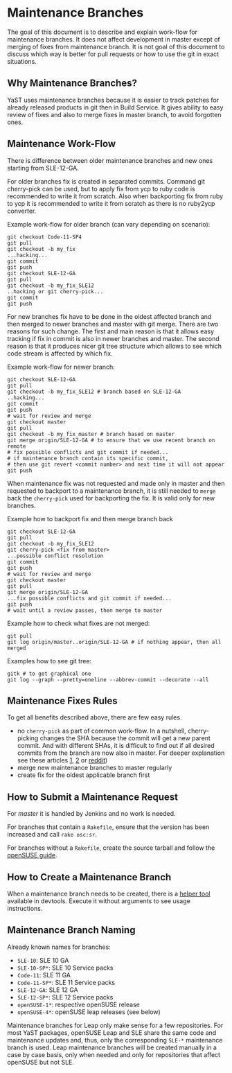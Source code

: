 Maintenance Branches
====================

The goal of this document is to describe and explain work-flow for maintenance
branches. It does not affect development in master except of merging of fixes from
maintenance branch. It is not goal of this document to discuss which way is better
for pull requests or how to use the git in exact situations.

Why Maintenance Branches?
-------------------------

YaST uses maintenance branches because it is easier to track patches for already
released products in git then in Build Service. It gives ability to easy review
of fixes and also to merge fixes in master branch, to avoid forgotten ones.

Maintenance Work-Flow
---------------------

There is difference between older maintenance branches and new ones starting
from SLE-12-GA.

For older branches fix is created in separated commits. Command git cherry-pick
can be used, but to apply fix from ycp to ruby code is recommended to write it
from scratch. Also when backporting fix from ruby to ycp it is recommended to
write it from scratch as there is no ruby2ycp converter.

Example work-flow for older branch (can vary depending on scenario):
```
git checkout Code-11-SP4
git pull
git checkout -b my_fix
...hacking...
git commit
git push
git checkout SLE-12-GA
git pull
git checkout -b my_fix_SLE12
..hacking or git cherry-pick...
git commit
git push
```

For new branches fix have to be done in the oldest affected branch and then
merged to newer branches and master with git merge. There are two reasons for
such change.
The first and main reason is that it allows easy tracking if fix in commit is
also in newer branches and master. The second reason is that it produces nicer
git tree structure which allows to see which code stream is affected by which
fix.

Example work-flow for newer branch:
```
git checkout SLE-12-GA
git pull
git checkout -b my_fix_SLE12 # branch based on SLE-12-GA
..hacking...
git commit
git push
# wait for review and merge
git checkout master
git pull
git checkout -b my_fix_master # branch based on master
git merge origin/SLE-12-GA # to ensure that we use recent branch on remote
# fix possible conflicts and git commit if needed...
# if maintenance branch contain its specific commit,
# then use git revert <commit number> and next time it will not appear
git push
```

When maintenance fix was not requested and made only in master and then
requested to backport to a maintenance branch, it is still needed to `merge` back
the `cherry-pick` used for backporting the fix.
It is valid only for new branches.

Example how to backport fix and then merge branch back
```
git checkout SLE-12-GA
git pull
git checkout -b my_fix_SLE12
git cherry-pick <fix from master>
...possible conflict resolution
git commit
git push
# wait for review and merge
git checkout master
git pull
git merge origin/SLE-12-GA
...fix possible conflicts and git commit if needed...
git push
# wait until a review passes, then merge to master
```

Example how to check what fixes are not merged:
```
git pull
git log origin/master..origin/SLE-12-GA # if nothing appear, then all merged
```

Examples how to see git tree:
```
gitk # to get graphical one
git log --graph --pretty=oneline --abbrev-commit --decorate --all
```

Maintenance Fixes Rules
-----------------------

To get all benefits described above, there are few easy rules.

* no `cherry-pick` as part of common work-flow. In a nutshell, cherry-picking
  changes the SHA because the commit will get a new parent commit. And with
  different SHAs, it is difficult to find out if all desired commits from the
  branch are now also in master. For deeper explanation see these articles
  [1](http://dan.bravender.net/2011/10/20/Why_cherry-picking_should_not_be_part_of_a_normal_git_workflow.html), [2](http://www.draconianoverlord.com/2013/09/07/no-cherry-picking.html) or [reddit](https://www.reddit.com/r/git/comments/3ubuel/merge_vs_rebase_why_not_cherrypick/))
* merge new maintenance branches to master regularly
* create fix for the oldest applicable branch first

How to Submit a Maintenance Request
-----------------------------------

For *master* it is handled by Jenkins and no work is needed.

For branches that contain a `Rakefile`,
ensure that the version has been increased and call `rake osc:sr`.

For branches without a `Rakefile`, create the source tarball and follow the
[openSUSE guide](https://en.opensuse.org/openSUSE:Package_maintenance).

How to Create a Maintenance Branch
----------------------------------
When a maintenance branch needs to be created, there is a
[helper tool](https://github.com/yast/yast-devtools/blob/master/ytools/yast2/create_maintenance_branch)
available in devtools. Execute it without arguments to see usage instructions.

Maintenance Branch Naming
-------------------------
Already known names for branches:

- `SLE-10`: SLE 10 GA
- `SLE-10-SP*`: SLE 10 Service packs
- `Code-11`: SLE 11 GA
- `Code-11-SP*`: SLE 11 Service packs
- `SLE-12-GA`: SLE 12 GA
- `SLE-12-SP*`: SLE 12 Service packs
- `openSUSE-1*`: respective openSUSE release
- `openSUSE-4*`: openSUSE leap releases (see below)

Maintenance branches for Leap only make sense for a few repositories.
For most YaST packages, openSUSE Leap and SLE share the same code and
maintenance updates and, thus, only the corresponding `SLE-*` maintenance
branch is used. Leap maintenance branches will be created manually in a case by
case basis, only when needed and only for repositories that affect openSUSE but
not SLE.
